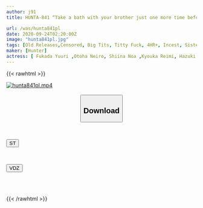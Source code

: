 ```yaml
---
author: j91
title: HUNTA-841 “Take a bath with your brother just one more time before you graduate!” I'll wash you! ”Alone in a small bath with my sister who has too big boobs! I even washed my dick...

url: /was/hunta841pl
date: 2020-09-24T02:20:00Z
image: "hunta841pl.jpg"
tags: [Old Releases,Censored, Big Tits, Titty Fuck, 4HR+, Incest, Sister	]
maker: [Hunter]
actress: [ Fukada Yuuri ,Otoha Neiro, Shiina Noa ,Kyouka Reimi, Hazuki Rino ]
---
```



{{< rawhtml >}}

<div class="video" data-videoid="jOYJVVjboxHzKj2">
    <a href="javascript:;">
        <img src="/was/hunta841pl/hunta841pl.jpg" width="WIDTH" height="HEIGHT" alt="hunta841pl.mp4" loading="lazy">
    </a>
</div>

<script type="text/javascript" src="https://j91.asia/asset/on-demand-st.js"></script>

<br>
  <link rel="stylesheet" href="https://j91.asia/asset/bs5.css">
  
  <center>
  <button class="btn btn-primary" type="button" data-bs-toggle="collapse" data-bs-target=".multi-collapse" aria-expanded="false" aria-controls="multiCollapseExample1 multiCollapseExample2"><h2>Download</h2></button></center>
</p>
<div class="row">
  <div class="col">
    <div class="collapse multi-collapse" id="multiCollapseExample1">
      <div class="card card-body">
	      	      <br>
<div class="buttons">  
<p><a href="https://streamtape.to/v/jOYJVVjboxHzKj2" target="_blank"><button class="btn-hover color-3"><i class="fa fa-download"></i> ST</button></a></p></div>
    </div>
  </div>
</div>
  <div class="col">
    <div class="collapse multi-collapse" id="multiCollapseExample2">
      <div class="card card-body">
	      <br>
<div class="buttons">
<p><a href="https://vidoza.net/vt852ep3zqi9" target="_blank"><button class="btn-hover color-1"><i class="fa fa-download"></i> VDZ</button></a></p></div>
<br><br>
      </div>
    </div>
  </div>
</div>

{{< /rawhtml >}}
